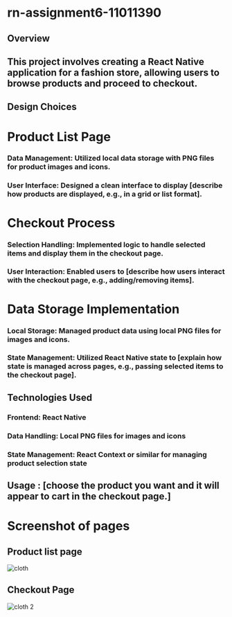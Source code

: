 # rn-assignment6-11011390

## Overview

## This project involves creating a React Native application for a fashion store, allowing users to browse products and proceed to checkout.

## Design Choices

# Product List Page

### Data Management: Utilized local data storage with PNG files for product images and icons.

### User Interface: Designed a clean interface to display [describe how products are displayed, e.g., in a grid or list format].

# Checkout Process

### Selection Handling: Implemented logic to handle selected items and display them in the checkout page.

### User Interaction: Enabled users to [describe how users interact with the checkout page, e.g., adding/removing items].

# Data Storage Implementation

### Local Storage: Managed product data using local PNG files for images and icons.

### State Management: Utilized React Native state to [explain how state is managed across pages, e.g., passing selected items to the checkout page].

## Technologies Used

### Frontend: React Native

### Data Handling: Local PNG files for images and icons

### State Management: React Context or similar for managing product selection state

## Usage : [choose the product you want and it will appear to cart in the checkout page.]

# Screenshot of pages

## Product list page
![cloth](https://github.com/chiefllewellyn12/rn-assignment6-11011390/assets/170211843/fee35ae4-bd1e-4a76-9b4d-44b03947698a)


## Checkout Page
![cloth 2](https://github.com/chiefllewellyn12/rn-assignment6-11011390/assets/170211843/e252b8b7-d111-4a07-aeb4-ac4adef01f5b)



